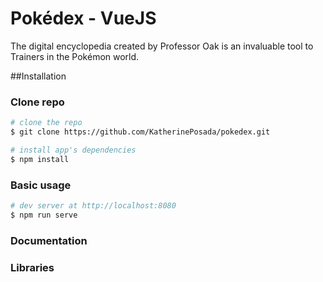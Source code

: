 # Pokédex - VueJS
The digital encyclopedia created by Professor Oak is an invaluable tool to Trainers in the Pokémon world.

##Installation

### Clone repo


``` bash
# clone the repo
$ git clone https://github.com/KatherinePosada/pokedex.git

# install app's dependencies
$ npm install
```
### Basic usage

``` bash
# dev server at http://localhost:8080
$ npm run serve
```
### Documentation

### Libraries
